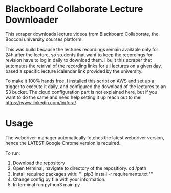 # Blackboard Collaborate Lecture Downloader

This scraper downloads lecture videos from Blackboard Collaborate, the Bocconi university courses platform. 

This was build because the lectures recordings remain available only for 24h after the lecture, so students that want to keep the recordings for revision have to log in daily to download them. 
I built this scraper that automates the retrival of the recording links for all lectures on a given day, based a specific lecture icalendar link provided by the university. 

To make it 100% hands free, I installed this script on AWS and set up a trigger to execute it daily, and configured the download of the lectures to an S3 bucket. 
The cloud configuration part is not explained here, but if you want to do the same and need help setting it up reach out to me! https://www.linkedin.com/in/fcra/.

# Usage
The webdriver-manager automatically fetches the latest webdriver version, hence the LATEST Google Chrome version is required. 

To run:  
1. Download the repository  
2. Open terminal, navigate to directory of the repositiory. cd /path 
3. Install required packages with: 
''' pip3 install -r requirements.txt ''' 
4. Change config.py file with your information.
5. In terminal run python3 main.py 

